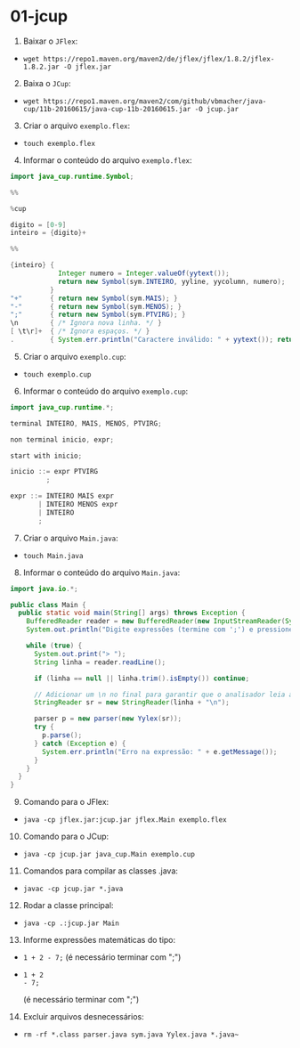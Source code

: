 # 01-jcup

1. Baixar o `JFlex`:
- `wget https://repo1.maven.org/maven2/de/jflex/jflex/1.8.2/jflex-1.8.2.jar -O jflex.jar`

2. Baixa o `JCup`:
- `wget https://repo1.maven.org/maven2/com/github/vbmacher/java-cup/11b-20160615/java-cup-11b-20160615.jar -O jcup.jar`

3. Criar o arquivo `exemplo.flex`:
- `touch exemplo.flex`

4. Informar o conteúdo do arquivo `exemplo.flex`:
```java
import java_cup.runtime.Symbol;

%%

%cup

digito = [0-9]
inteiro = {digito}+

%%

{inteiro} {
            Integer numero = Integer.valueOf(yytext());
            return new Symbol(sym.INTEIRO, yyline, yycolumn, numero);
          }
"+"       { return new Symbol(sym.MAIS); }
"-"       { return new Symbol(sym.MENOS); }
";"       { return new Symbol(sym.PTVIRG); }
\n        { /* Ignora nova linha. */ }
[ \t\r]+  { /* Ignora espaços. */ }
.         { System.err.println("Caractere inválido: " + yytext()); return null; }
```

5. Criar o arquivo `exemplo.cup`:
- `touch exemplo.cup`

6. Informar o conteúdo do arquivo `exemplo.cup`:
```java
import java_cup.runtime.*;

terminal INTEIRO, MAIS, MENOS, PTVIRG;

non terminal inicio, expr;

start with inicio;

inicio ::= expr PTVIRG
         ;

expr ::= INTEIRO MAIS expr
       | INTEIRO MENOS expr
       | INTEIRO
       ;
```

7. Criar o arquivo `Main.java`:
- `touch Main.java`

8. Informar o conteúdo do arquivo `Main.java`:
```java
import java.io.*;

public class Main {
  public static void main(String[] args) throws Exception {
    BufferedReader reader = new BufferedReader(new InputStreamReader(System.in));
    System.out.println("Digite expressões (termine com ';') e pressione ENTER. Ctrl+C para sair.");

    while (true) {
      System.out.print("> ");
      String linha = reader.readLine();

      if (linha == null || linha.trim().isEmpty()) continue;

      // Adicionar um \n no final para garantir que o analisador leia a linha completa:
      StringReader sr = new StringReader(linha + "\n");

      parser p = new parser(new Yylex(sr));
      try {
        p.parse();
      } catch (Exception e) {
        System.err.println("Erro na expressão: " + e.getMessage());
      }
    }
  }
}
```
9. Comando para o JFlex:
- `java -cp jflex.jar:jcup.jar jflex.Main exemplo.flex`

10. Comando para o JCup:
- `java -cp jcup.jar java_cup.Main exemplo.cup`

11. Comandos para compilar as classes .java:
- `javac -cp jcup.jar *.java`

12. Rodar a classe principal:
- `java -cp .:jcup.jar Main` 

13. Informe expressões matemáticas do tipo: 
- `1 + 2 - 7;` (é necessário terminar com ";")

- ```
  1 + 2
  - 7;
  ```
  (é necessário terminar com ";")

14. Excluir arquivos desnecessários: 
- `rm -rf *.class parser.java sym.java Yylex.java *.java~`
